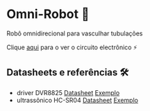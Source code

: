 # Omni-Robot 🤖
Robô omnidirecional para vasculhar tubulações  
  
Clique [aqui](https://oshwlab.com/sam.oc2005/omni-robot/) para o ver o circuito electrônico ⚡️

## Datasheets e referências 🛠️
- driver DVR8825 [Datasheet](https://pdf1.alldatasheet.com/datasheet-pdf/view/432263/TI/DRV8825.html) [Exemplo](https://lastminuteengineers.com/drv8825-stepper-motor-driver-arduino-tutorial/)  
- ultrassônico HC-SR04 [Datasheet](https://cdn.sparkfun.com/datasheets/Sensors/Proximity/HCSR04.pdf) [Exemplo](https://controllerstech.com/hcsr04-ultrasonic-sensor-and-stm32/)  





